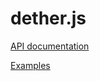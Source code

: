 # dether.js

[API documentation](https://dethertech.github.io/dether.js)


[Examples](https://github.com/dethertech/dether.js/blob/v1.x/examples/usage.js)
